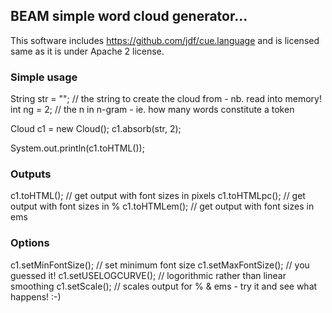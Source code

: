 ## BEAM simple word cloud generator... ##

This software includes https://github.com/jdf/cue.language
and is licensed same as it is under Apache 2 license.

### Simple usage

String str = ""; // the string to create the cloud from - nb. read into memory!
int ng = 2;      // the n in n-gram - ie. how many words constitute a token

Cloud c1 = new Cloud();
c1.absorb(str, 2);
  
System.out.println(c1.toHTML());

### Outputs  
c1.toHTML();   // get output with font sizes in pixels
c1.toHTMLpc(); // get output with font sizes in %
c1.toHTMLem(); // get output with font sizes in ems

### Options
c1.setMinFontSize(); // set minimum font size
c1.setMaxFontSize(); // you guessed it!
c1.setUSELOGCURVE(); // logorithmic rather than linear smoothing
c1.setScale();       // scales output for % & ems - try it and see what happens! :-)
